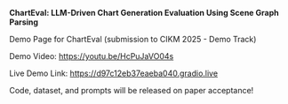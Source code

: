 **ChartEval: LLM-Driven Chart Generation Evaluation Using Scene Graph Parsing**

Demo Page for ChartEval (submission to CIKM 2025 - Demo Track)

Demo Video: https://youtu.be/HcPuJaVO04s

Live Demo Link: https://d97c12eb37eaeba040.gradio.live

Code, dataset, and prompts will be released on paper acceptance!

